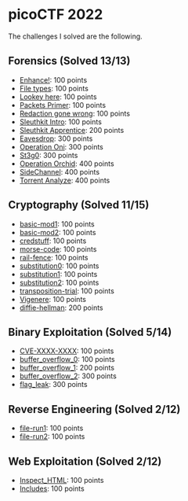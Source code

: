 # picoCTF 2022

The challenges I solved are the following.

## Forensics (Solved 13/13)

- [Enhance!](./Forensics/Enhance!): 100 points
- [File types](./Forensics/File_types): 100 points
- [Lookey here](./Forensics/Lookey_here): 100 points
- [Packets Primer](./Forensics/Packets_Primer): 100 points
- [Redaction gone wrong](./Forensics/Redaction_gone_wrong): 100 points
- [Sleuthkit Intro](./Forensics/Sleuthkit_Intro): 100 points
- [Sleuthkit Apprentice](./Forensics/Sleuthkit_Apprentice): 200 points
- [Eavesdrop](./Forensics/Eavesdrop): 300 points
- [Operation Oni](./Forensics/Operation_Oni): 300 points
- [St3g0](./Forensics/St3g0): 300 points
- [Operation Orchid](./Forensics/Operation_Orchid): 400 points
- [SideChannel](./Forensics/SideChannel): 400 points
- [Torrent Analyze](./Forensics/Torrent_Analyze): 400 points


## Cryptography (Solved 11/15)

- [basic-mod1](./Cryptography/basic-mod1): 100 points
- [basic-mod2](./Cryptography/basic-mod2): 100 points
- [credstuff](./Cryptography/credstuff): 100 points
- [morse-code](./Cryptography/morse-code): 100 points
- [rail-fence](./Cryptography/rail-fence): 100 points
- [substitution0](./Cryptography/substitution0): 100 points
- [substitution1](./Cryptography/substitution1): 100 points
- [substitution2](./Cryptography/substitution2): 100 points
- [transposition-trial](./Cryptography/transposition-trial): 100 points
- [Vigenere](./Cryptography/Vigenere): 100 points
- [diffie-hellman](./Cryptography/diffie-hellman): 200 points


## Binary Exploitation (Solved 5/14)

- [CVE-XXXX-XXXX](./Binary_Exploitation/CVE-XXXX-XXXX): 100 points
- [buffer_overflow_0](./Binary_Exploitation/buffer_overflow_0): 100 points
- [buffer_overflow_1](./Binary_Exploitation/buffer_overflow_1): 200 points
- [buffer_overflow_2](./Binary_Exploitation/buffer_overflow_2): 300 points
- [flag_leak](./Binary_Exploitation/flag_leak): 300 points


## Reverse Engineering (Solved 2/12)

- [file-run1](./Reverse_Engineering/file-run1): 100 points
- [file-run2](./Reverse_Engineering/file-run2): 100 points

## Web Exploitation (Solved 2/12)

- [Inspect_HTML](./Web_Exploitation/Inspect_HTML): 100 points
- [Includes](./Web_Exploitation/Includes): 100 points

